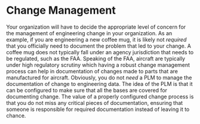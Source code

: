 # Change Management
   Your organization will have to decide the appropriate level of concern for the management of engineering change in your organization. As an example, if you are engineering a new coffee mug, it is likely not *required* that you officially need to document the problem that led to your change. A coffee mug does not typically fall under an agency jurisdiction that needs to be regulated, such as the FAA. Speaking of the FAA, aircraft are typically under high regulatory scrutiny which having a robust change management process can help in documentation of changes made to parts that are manufactured for aircraft. Obviously, you do not *need* a PLM to manage the documentation of change to engineering data. The idea of the PLM is that it can be configured to make sure that all the bases are covered for documenting change. The value of a properly configured change process is that you do not miss any critical pieces of documentation, ensuring that someone is responsible for required documentation instead of leaving it to chance. 
